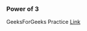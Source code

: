 ###  Power of 3

GeeksForGeeks Practice [Link](https://practice.geeksforgeeks.org/problems/power-of-3/0/)
